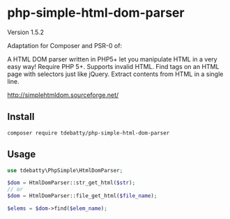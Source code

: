 # php-simple-html-dom-parser

Version 1.5.2

Adaptation for Composer and PSR-0 of:

A HTML DOM parser written in PHP5+ let you manipulate HTML in a very easy way!
Require PHP 5+.
Supports invalid HTML.
Find tags on an HTML page with selectors just like jQuery.
Extract contents from HTML in a single line.

http://simplehtmldom.sourceforge.net/


## Install

```
composer require tdebatty/php-simple-html-dom-parser
```

## Usage

```php
use tdebatty\PhpSimple\HtmlDomParser;

$dom = HtmlDomParser::str_get_html($str);
// or
$dom = HtmlDomParser::file_get_html($file_name);

$elems = $dom->find($elem_name);
```
